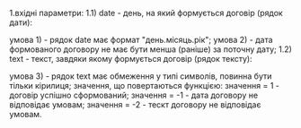 1.вхідні параметри:
1.1) date - день, на який формується договір (рядок дати):

умова 1) - рядок date має формат "день.місяць.рік";
умова 2) - дата формованого договору не має бути менша (раніше) за поточну дату;
1.2) text - текст, завдяки якому формується договір (рядок тексту):

умова 3) - рядок text має обмеження у типі символів, повинна бути тільки кірилиця;
значення, що повертаються функцією:
значення = 1 - договір успішно сформований;
значення = -1 - дата договору не відповідає умовам;
значення = -2 - тескт договору не відповідає умовам.
